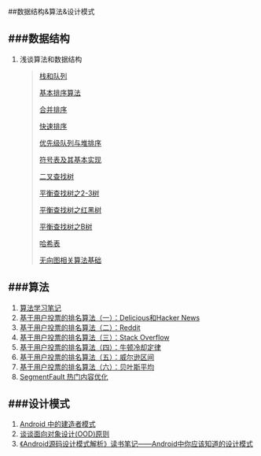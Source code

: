 ##数据结构&算法&设计模式

###数据结构
---
1. 浅谈算法和数据结构
	
	>[栈和队列](http://blog.jobbole.com/79267/)
	>
	>[基本排序算法](http://blog.jobbole.com/79288/)
	>
	>[合并排序](http://blog.jobbole.com/79293/)
	>
	>[快速排序](http://blog.jobbole.com/79298/)
	>
	>[优先级队列与堆排序](http://blog.jobbole.com/79300/)
	>
	>[符号表及其基本实现](http://blog.jobbole.com/79303/)
	>
	>[二叉查找树](http://blog.jobbole.com/79305/)
	>
	>[平衡查找树之2-3树](http://blog.jobbole.com/79307/)
	>
	>[平衡查找树之红黑树](http://blog.jobbole.com/79309/)
	>
	>[平衡查找树之B树](http://blog.jobbole.com/79311/)
	>
	>[哈希表](http://blog.jobbole.com/79261/)
	>
	>[无向图相关算法基础](http://blog.jobbole.com/79314/)
	
###算法
---

1. [算法学习笔记](https://github.com/nonstriater/Learn-Algorithms)
2. [基于用户投票的排名算法（一）：Delicious和Hacker News](http://www.ruanyifeng.com/blog/2012/02/ranking_algorithm_hacker_news.html)
3. [基于用户投票的排名算法（二）：Reddit](http://www.ruanyifeng.com/blog/2012/03/ranking_algorithm_reddit.html)
4. [基于用户投票的排名算法（三）：Stack Overflow](http://www.ruanyifeng.com/blog/2012/03/ranking_algorithm_stack_overflow.html)
5. [基于用户投票的排名算法（四）：牛顿冷却定律](http://www.ruanyifeng.com/blog/2012/03/ranking_algorithm_newton_s_law_of_cooling.html)
6. [基于用户投票的排名算法（五）：威尔逊区间](http://www.ruanyifeng.com/blog/2012/03/ranking_algorithm_wilson_score_interval.html)
7. [基于用户投票的排名算法（六）：贝叶斯平均](http://www.ruanyifeng.com/blog/2012/03/ranking_algorithm_bayesian_average.html)
8. [SegmentFault 热门内容优化](http://segmentfault.com/a/1190000004253816)

###设计模式
---

1. [Android 中的建造者模式](http://www.jianshu.com/p/a0435bbc8681)
2. [谈谈面向对象设计(OOD)原则](http://www.jianshu.com/p/e378025920f8)
3. [《Android源码设计模式解析》读书笔记——Android中你应该知道的设计模式](http://blog.csdn.net/zhaokaiqiang1992/article/details/50285021)